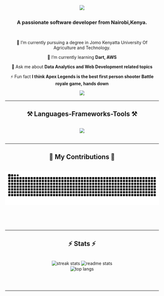 <h1 align="center">
    <img src="https://readme-typing-svg.herokuapp.com/?font=Righteous&size=35&center=true&vCenter=true&width=500&height=70&duration=4000&lines=Hi+There!+👋;+I'm+Princeton+Mwachala!;" />
</h1>

<h3 align="center">A passionate software developer from Nairobi,Kenya.</h3>

<br/>

<div align="center">
 
 🔭 I’m currently pursuing a degree in Jomo Kenyatta University Of Agriculture and Technology.
 
 🌱 I’m currently learning **Dart, AWS**

💬 Ask me about **Data Analytics and Web Development related topics**

⚡ Fun fact **I think Apex Legends is the best first person shooter Battle royale game, hands down**

  </div>
 
<div align="center"> 
  <a href="https://www.linkedin.com/in/princeton-mwachala-389a62275/">
    <img src="https://img.shields.io/badge/LinkedIn-0077B5?style=for-the-badge&logo=linkedin&logoColor=white" />
  </a>
</div>

 <hr/>

 <h2 align="center">⚒️ Languages-Frameworks-Tools ⚒️</h2>
<br/>
<div align="center">
    <img src="https://skillicons.dev/icons?i=html,css,vscode,github,python,javascript,java,git" /><br>   
</div>

<br/>
<hr/>

<div align="center">
  <h2>🐍 My Contributions 🐍</h2>
  <br>
  <img alt="snake eating my contributions" src="https://raw.githubusercontent.com/Atmwach/Atmwach/output/github-contribution-grid-snake.svg" />
  
  <br/><br/><br/>
</div>

<hr/>
<h2 align="center">⚡ Stats ⚡</h2>
<br>
<div align=center>
   <img width=390 src="https://github-readme-streak-stats.vercel.app/?user=AtMwach&count_private=true&theme=react&border_radius=10" alt="streak stats"/>
  <img width=390 src="https://github-readme-stats.vercel.app/api?username=Atmwach&true&show_icons=true&theme=react&rank_icon=github&border_radius=10" alt="readme stats" />
  <br/>
  <img width=325 align="center" src="https://github-readme-stats.vercel.app/api/top-langs/?username=Atmwach&hide=HTML&langs_count=8&layout=compact&theme=react&border_radius=10&size_weight=0.5&count_weight=0.5&exclude_repo=github-readme-stats" alt="top langs" />
</div>

<br/><br/>

<hr/>
